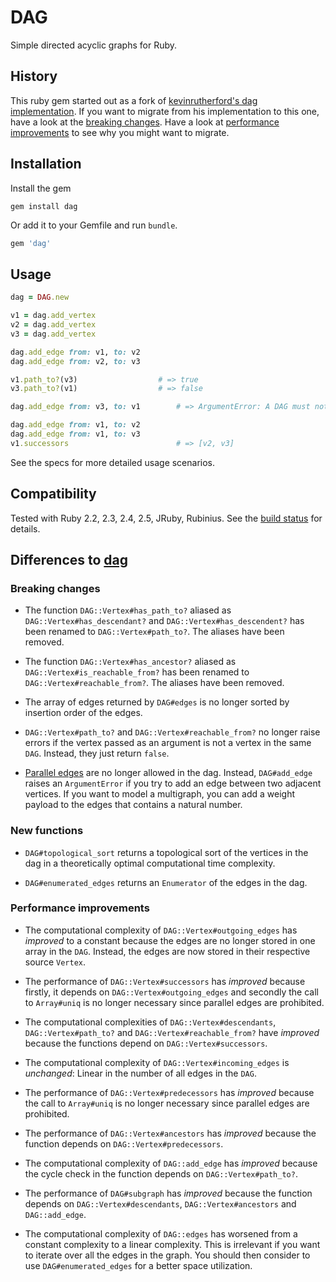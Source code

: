 # DAG

Simple directed acyclic graphs for Ruby.

## History

This ruby gem started out as a fork of [kevinrutherford's dag implementation](https://github.com/kevinrutherford/dag). If you want to migrate
from his implementation to this one, have a look at the
[breaking changes](#breaking-changes). Have a look at
[performance improvements](#performance-improvements) to see why you might
want to migrate.

## Installation

Install the gem

```
gem install dag
```

Or add it to your Gemfile and run `bundle`.

``` ruby
gem 'dag'
```

## Usage

```ruby
dag = DAG.new

v1 = dag.add_vertex
v2 = dag.add_vertex
v3 = dag.add_vertex

dag.add_edge from: v1, to: v2
dag.add_edge from: v2, to: v3

v1.path_to?(v3)                  # => true
v3.path_to?(v1)                  # => false

dag.add_edge from: v3, to: v1        # => ArgumentError: A DAG must not have cycles

dag.add_edge from: v1, to: v2
dag.add_edge from: v1, to: v3
v1.successors                        # => [v2, v3]
```

See the specs for more detailed usage scenarios.

## Compatibility

Tested with Ruby 2.2, 2.3, 2.4, 2.5, JRuby, Rubinius.
See the [build status](https://travis-ci.org/kevinrutherford/dag)
for details.

## Differences to [dag](https://github.com/kevinrutherford/dag)

### Breaking changes

- The function `DAG::Vertex#has_path_to?` aliased as
`DAG::Vertex#has_descendant?` and `DAG::Vertex#has_descendent?` has been renamed
to `DAG::Vertex#path_to?`. The aliases have been removed.

- The function `DAG::Vertex#has_ancestor?` aliased as
`DAG::Vertex#is_reachable_from?` has been renamed to
`DAG::Vertex#reachable_from?`. The aliases have been removed.

- The array of edges returned by `DAG#edges` is no longer sorted by insertion
order of the edges.

- `DAG::Vertex#path_to?` and `DAG::Vertex#reachable_from?` no longer raise
errors if the vertex passed as an argument is not a vertex in the same `DAG`.
Instead, they just return `false`.

- [Parallel edges](https://en.wikipedia.org/wiki/Multiple_edges) are no longer
allowed in the dag. Instead, `DAG#add_edge` raises an `ArgumentError` if you
try to add an edge between two adjacent vertices. If you want to model a
multigraph, you can add a weight payload to the edges that contains a natural
number.

### New functions

- `DAG#topological_sort` returns a topological sort of the vertices in the dag
in a theoretically optimal computational time complexity.

- `DAG#enumerated_edges` returns an `Enumerator` of the edges in the dag.

### Performance improvements

- The computational complexity of `DAG::Vertex#outgoing_edges` has
*improved* to a constant because the edges are no longer stored in one array in
the `DAG`. Instead, the edges are now stored in their respective source
`Vertex`.

- The performance of `DAG::Vertex#successors` has *improved* because firstly,
it depends on `DAG::Vertex#outgoing_edges` and secondly the call to
`Array#uniq` is no longer necessary since parallel edges are prohibited.

- The computational complexities of `DAG::Vertex#descendants`,
`DAG::Vertex#path_to?` and `DAG::Vertex#reachable_from?` have *improved* because
the functions depend on `DAG::Vertex#successors`.

- The computational complexity of `DAG::Vertex#incoming_edges` is
*unchanged*: Linear in the number of all edges in the `DAG`.

- The performance of `DAG::Vertex#predecessors` has *improved* because the call
to `Array#uniq` is no longer necessary since parallel edges are prohibited.

- The performance of `DAG::Vertex#ancestors` has *improved* because the function
depends on `DAG::Vertex#predecessors`.

- The computational complexity of `DAG::add_edge` has *improved* because the
cycle check in the function depends on `DAG::Vertex#path_to?`.

- The performance of `DAG#subgraph` has *improved* because the function depends
on `DAG::Vertex#descendants`, `DAG::Vertex#ancestors` and `DAG::add_edge`.

- The computational complexity of `DAG::edges` has worsened from a constant
complexity to a linear complexity. This is irrelevant if you want to iterate
over all the edges in the graph. You should then consider to use
`DAG#enumerated_edges` for a better space utilization.
